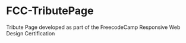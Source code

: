 # FCC-TributePage
Tribute Page developed as part of the FreecodeCamp Responsive Web Design Certification
